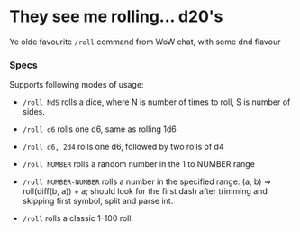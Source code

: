 # They see me rolling... d20's

Ye olde favourite `/roll` command from WoW chat, with some dnd flavour

### Specs
Supports following modes of usage:

* `/roll NdS`
  rolls a dice, where N is number of times to roll, S is number of sides.

* `/roll d6`
    rolls one d6, same as rolling 1d6

* `/roll d6, 2d4`
    rolls one d6, followed by two rolls of d4

* `/roll NUMBER`
  rolls a random number in the 1 to NUMBER range

* `/roll NUMBER-NUMBER`
    rolls a number in the specified range: (a, b) => roll(diff(b, a)) + a;
    should look for the first dash after trimming and skipping first symbol, split and parse int.

* `/roll` rolls a classic 1-100 roll.
